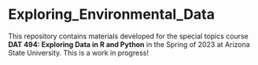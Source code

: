 # Exploring_Environmental_Data

This repository contains materials developed for the special topics course **DAT 494: Exploring Data in R and Python** in the Spring of 2023 at Arizona State University. This is a work in progress!
